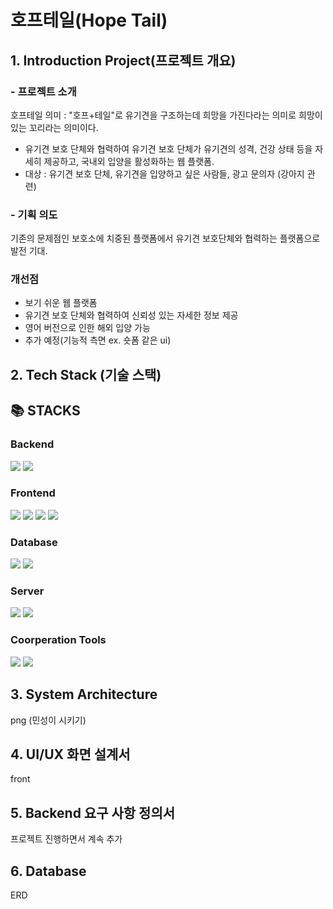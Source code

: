 # 호프테일(Hope Tail)

## 1. Introduction Project(프로젝트 개요)
### - 프로젝트 소개
호프테일 의미 : "호프+테일"로 유기견을 구조하는데 희망을 가진다라는 의미로 희망이 있는 꼬리라는 의미이다.
  - 유기견 보호 단체와 협력하여 유기견 보호 단체가 유기견의 성격, 건강 상태 등을 자세히 제공하고, 국내외 입양을 활성화하는 웹 플랫폼.
  - 대상 : 유기견 보호 단체, 유기견을 입양하고 싶은 사람들, 광고 문의자 (강아지 관련)

### - 기획 의도 
기존의 문제점인 보호소에 치중된 플랫폼에서 유기견 보호단체와 협력하는 플랫폼으로 발전 기대.

### 개선점
- 보기 쉬운 웹 플랫폼
- 유기견 보호 단체와 협력하여 신뢰성 있는 자세한 정보 제공
- 영어 버전으로 인한 해외 입양 가능
- 추가 예정(기능적 측면 ex. 숏폼 같은 ui)

## 2. Tech Stack (기술 스택)

<div align=left><h2>📚 STACKS</h2></div>

<div>
<h3>Backend</h3>
<img src="https://img.shields.io/badge/spring-6DB33F?style=for-the-badge&logo=spring&logoColor=white">
<img src="https://img.shields.io/badge/java-007396?style=for-the-badge&logo=OpenJDK&logoColor=white">

<h3>Frontend</h3>
<img src="https://img.shields.io/badge/react-61DAFB?style=for-the-badge&logo=react&logoColor=black"> 
<img src="https://img.shields.io/badge/vue.js-4FC08D?style=for-the-badge&logo=vue.js&logoColor=white">
<img src="https://img.shields.io/badge/html5-E34F26?style=for-the-badge&logo=html5&logoColor=white"> 
<img src="https://img.shields.io/badge/css-1572B6?style=for-the-badge&logo=css3&logoColor=white"> 
  
<h3>Database</h3>
<img src="https://img.shields.io/badge/mysql-4479A1?style=for-the-badge&logo=mysql&logoColor=white"> 
<img src="https://img.shields.io/badge/docker-%230db7ed.svg?style=for-the-badge&logo=docker&logoColor=white">

<h3>Server</h3>
<img src="https://img.shields.io/badge/linux-FCC624?style=for-the-badge&logo=linux&logoColor=black"> 
<img src="https://img.shields.io/badge/amazonaws-232F3E?style=for-the-badge&logo=amazonaws&logoColor=white"> 

<h3>Coorperation Tools</h3>
<img src="https://img.shields.io/badge/github-181717?style=for-the-badge&logo=github&logoColor=white">
<img src="https://img.shields.io/badge/git-F05032?style=for-the-badge&logo=git&logoColor=white">



</div>



## 3. System Architecture
png (민성이 시키기)


## 4. UI/UX 화면 설계서
front

## 5. Backend 요구 사항 정의서
프로젝트 진행하면서 계속 추가

## 6. Database 
ERD

  
